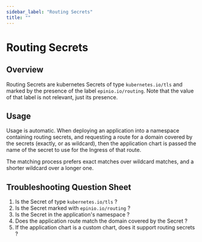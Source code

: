 ```yaml
---
sidebar_label: "Routing Secrets"
title: ""
---
```


# Routing Secrets

## Overview

Routing Secrets are kubernetes Secrets of type `kubernetes.io/tls` and marked by the
presence of the label `epinio.io/routing`. Note that the value of that label is not
relevant, just its presence.

## Usage

Usage is automatic. When deploying an application into a namespace containing routing
secrets, and requesting a route for a domain covered by the secrets (exactly, or as
wildcard), then the application chart is passed the name of the secret to use for the
Ingress of that route.

The matching process prefers exact matches over wildcard matches, and a shorter wildcard
over a longer one.

## Troubleshooting Question Sheet

  1. Is the Secret of type `kubernetes.io/tls` ?
  1. Is the Secret marked with `epinio.io/routing` ?
  1. Is the Secret in the application's namespace ?
  1. Does the application route match the domain covered by the Secret ?
  1. If the application chart is a custom chart, does it support routing secrets ?
